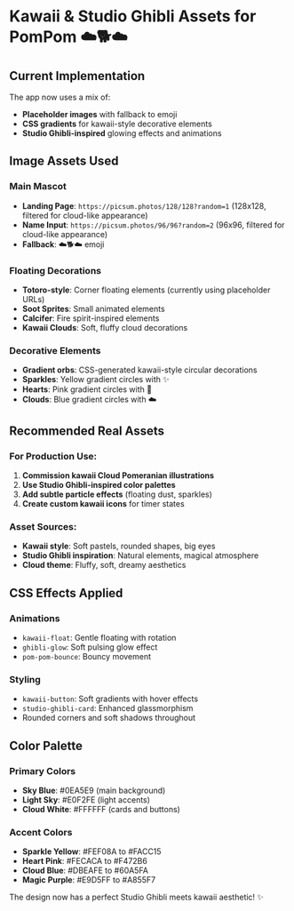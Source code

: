 # Kawaii & Studio Ghibli Assets for PomPom ☁️🐕☁️

## Current Implementation

The app now uses a mix of:
- **Placeholder images** with fallback to emoji
- **CSS gradients** for kawaii-style decorative elements
- **Studio Ghibli-inspired** glowing effects and animations

## Image Assets Used

### Main Mascot
- **Landing Page**: `https://picsum.photos/128/128?random=1` (128x128, filtered for cloud-like appearance)
- **Name Input**: `https://picsum.photos/96/96?random=2` (96x96, filtered for cloud-like appearance)
- **Fallback**: ☁️🐕☁️ emoji

### Floating Decorations
- **Totoro-style**: Corner floating elements (currently using placeholder URLs)
- **Soot Sprites**: Small animated elements
- **Calcifer**: Fire spirit-inspired elements
- **Kawaii Clouds**: Soft, fluffy cloud decorations

### Decorative Elements
- **Gradient orbs**: CSS-generated kawaii-style circular decorations
- **Sparkles**: Yellow gradient circles with ✨
- **Hearts**: Pink gradient circles with 💖
- **Clouds**: Blue gradient circles with ☁️

## Recommended Real Assets

### For Production Use:
1. **Commission kawaii Cloud Pomeranian illustrations**
2. **Use Studio Ghibli-inspired color palettes**
3. **Add subtle particle effects** (floating dust, sparkles)
4. **Create custom kawaii icons** for timer states

### Asset Sources:
- **Kawaii style**: Soft pastels, rounded shapes, big eyes
- **Studio Ghibli inspiration**: Natural elements, magical atmosphere
- **Cloud theme**: Fluffy, soft, dreamy aesthetics

## CSS Effects Applied

### Animations
- `kawaii-float`: Gentle floating with rotation
- `ghibli-glow`: Soft pulsing glow effect
- `pom-pom-bounce`: Bouncy movement

### Styling
- `kawaii-button`: Soft gradients with hover effects
- `studio-ghibli-card`: Enhanced glassmorphism
- Rounded corners and soft shadows throughout

## Color Palette

### Primary Colors
- **Sky Blue**: #0EA5E9 (main background)
- **Light Sky**: #E0F2FE (light accents)
- **Cloud White**: #FFFFFF (cards and buttons)

### Accent Colors
- **Sparkle Yellow**: #FEF08A to #FACC15
- **Heart Pink**: #FECACA to #F472B6
- **Cloud Blue**: #DBEAFE to #60A5FA
- **Magic Purple**: #E9D5FF to #A855F7

The design now has a perfect Studio Ghibli meets kawaii aesthetic! ✨
